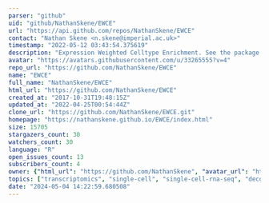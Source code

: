 ```yaml
---
parser: "github"
uid: "github/NathanSkene/EWCE"
url: "https://api.github.com/repos/NathanSkene/EWCE"
contact: "Nathan Skene <n.skene@imperial.ac.uk>"
timestamp: "2022-05-12 03:43:54.375619"
description: "Expression Weighted Celltype Enrichment. See the package website for up-to-date instructions on usage."
avatar: "https://avatars.githubusercontent.com/u/33265555?v=4"
repo_url: "https://github.com/NathanSkene/EWCE"
name: "EWCE"
full_name: "NathanSkene/EWCE"
html_url: "https://github.com/NathanSkene/EWCE"
created_at: "2017-10-31T19:48:15Z"
updated_at: "2022-04-25T00:54:44Z"
clone_url: "https://github.com/NathanSkene/EWCE.git"
homepage: "https://nathanskene.github.io/EWCE/index.html"
size: 15705
stargazers_count: 30
watchers_count: 30
language: "R"
open_issues_count: 13
subscribers_count: 4
owner: {"html_url": "https://github.com/NathanSkene", "avatar_url": "https://avatars.githubusercontent.com/u/33265555?v=4", "login": "NathanSkene", "type": "User"}
topics: ["transcriptomics", "single-cell", "single-cell-rna-seq", "deconvolution"]
date: "2024-05-04 14:22:59.680508"
---
```

